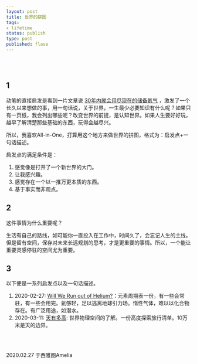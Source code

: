 ```yaml
--- 
layout: post
title: 世界的拼图
tags: 
- lifetime
status: publish
type: post
published: flase
---
```


<br>
<br>



## 1

动笔的直接启发是看到一片文章说 [30年内就会用尽现在的储备氦气](http://www.ruanyifeng.com/blog/2020/02/weekly-issue-96.html) ，激发了一个长久以来想做的事，用一句话说，关于世界，一生最少必要知识有什么呢？如果只有一页纸，我会列出哪些呢？改变世界的前提，是认知世界。如果人生要好好玩，越早了解清楚那些基础的东西，玩得会越尽兴。

所以，我喜欢All-in-One，打算用这个地方来做世界的拼图，格式为：启发点+一句话描述。

启发点的满足条件是：

1. 感觉像是打开了一个新世界的大门。
2. 让我感兴趣。
3. 感觉存在一个以一推万更本质的东西。
4. 基于事实而非观点。

## 2

这件事情为什么重要呢？

生活有自己的路线，如可能你一直投入在工作中，时间久了，会忘记人生的主线。但是留有空间，保存对未来长远规划的思考，才是更重要的事情。所以，一个能让重要灵感停驻的空间尤为重要。

## 3 

以下便是一系列启发点以及一句话描述。

1. 2020-02-27: [Will We Run out of Helium?](https://www.thoughtco.com/will-we-run-out-of-helium-3975959)：元素周期表一份，有一些会常驻，有一些会用完。氦够轻，足以逃离地球引力场。惰性气体，难以以化合物存在。有广泛用途，如潜水。 
2. 2020-03-11: [天有多高](https://www.youtube.com/watch?v=x1QyVwFRrIg): 世界物理空间的了解。一份高度探索旅行清单。10万米是天的边界。

<br>
<br>
           
2020.02.27 于西雅图Amelia<br>

